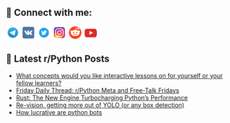 ## 🔎 Connect with me:
[<img src="https://github.com/bullbesh/bullbesh/blob/main/images/Telegram.png" width="32" height="32" />](https://t.me/bullbesh)
[<img src="https://github.com/bullbesh/bullbesh/blob/main/images/VK.png" width="32" height="32" />](https://vk.com/bullbesh)
[<img src="https://github.com/bullbesh/bullbesh/blob/main/images/Twitter.png" width="32" height="32" />](https://twitter.com/bullbesh1)
[<img src="https://github.com/bullbesh/bullbesh/blob/main/images/Instagram.png" width="32" height="32" />](https://www.instagram.com/bullbesh)
[<img src="https://github.com/bullbesh/bullbesh/blob/main/images/Reddit.png" width="32" height="32" />](https://www.reddit.com/user/bullbesh)
[<img src="https://github.com/bullbesh/bullbesh/blob/main/images/YouTube.png" width="32" height="32" />](https://www.youtube.com/channel/UCtfjRs6uzgq5mfm8S06WTcg)

## 📕 Latest r/Python Posts
<!-- BLOG-POST-LIST:START -->
- [What concepts would you like interactive lessons on for yourself or your fellow learners?](https://www.reddit.com/r/Python/comments/1mwt6ts/what_concepts_would_you_like_interactive_lessons/)
- [Friday Daily Thread: r/Python Meta and Free-Talk Fridays](https://www.reddit.com/r/Python/comments/1mwrf8z/friday_daily_thread_rpython_meta_and_freetalk/)
- [Rust: The New Engine Turbocharging Python’s Performance](https://www.reddit.com/r/Python/comments/1mwprie/rust_the_new_engine_turbocharging_pythons/)
- [Re-vision, getting more out of YOLO &lpar;or any box detection&rpar;](https://www.reddit.com/r/Python/comments/1mwp2kw/revision_getting_more_out_of_yolo_or_any_box/)
- [How lucrative are python bots](https://www.reddit.com/r/Python/comments/1mwmo0i/how_lucrative_are_python_bots/)
<!-- BLOG-POST-LIST:END -->
